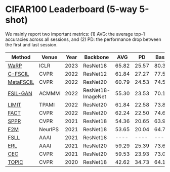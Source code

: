 # CIFAR100 Leaderboard (5-way 5-shot)

We mainly report two important metrics: (1) AVG: the average top-1 accuracies across all sessions, and (2) PD: the performance drop between the first and last session. 

|Method|Venue|Year|Backbone|AVG|PD|Base|Last|Code|
|------|------|------|------|------|------|------|------|------|
[WaRP](https://openreview.net/pdf?id=kPLzOfPfA2l)|ICLR|2023|ResNet18|65.82|25.57|80.31|54.74|[Pytorch](https://github.com/EdwinKim3069/WaRP-CIFSL)
[C-FSCIL](https://arxiv.org/pdf/2203.16588)|CVPR|2022|ResNet12|61.84|27.27|77.50|50.23|[Pytorch](https://github.com/IBM/constrained-FSCIL)
[MetaFSCIL](https://openaccess.thecvf.com/content/CVPR2022/papers/Chi_MetaFSCIL_A_Meta-Learning_Approach_for_Few-Shot_Class_Incremental_Learning_CVPR_2022_paper.pdf)|CVPR|2022|ResNet20|60.79|24.53|74.50|49.97|Pytorch
[FSIL-GAN](https://dl.acm.org/doi/pdf/10.1145/3503161.3548160)|ACMMM|2022|ResNet18-ImageNet|55.30|23.53|70.14|46.61|Pytorch
[LIMIT](https://arxiv.org/pdf/2203.17030)|TPAMI|2022|ResNet20|61.84|22.58|73.81|51.23|[Pytorch](https://github.com/LAMDA-CL/TPAMI-Limit)
[FACT](https://openaccess.thecvf.com/content/CVPR2022/papers/Zhou_Forward_Compatible_Few-Shot_Class-Incremental_Learning_CVPR_2022_paper.pdf)|CVPR|2022|ResNet20|62.24|22.50|74.60|52.10|[Pytorch](https://github.com/LAMDA-CL/CVPR22-Fact)
[SPPR](https://openaccess.thecvf.com/content/CVPR2021/papers/Zhu_Self-Promoted_Prototype_Refinement_for_Few-Shot_Class-Incremental_Learning_CVPR_2021_paper.pdf)|CVPR|2021|ResNet18|54.36|20.65|63.97|43.32|[Pytorch](https://github.com/zhukaii/SPPR)
[F2M](https://openreview.net/pdf?id=ALvt7nXa2q)|NeurIPS|2021|ResNet18|53.65|20.04|64.71|44.67|[Pytorch](https://github.com/moukamisama/F2M)
[FSLL](https://arxiv.org/pdf/2103.00991)|AAAI|2021|ResNet18|----|----|----|----|Pytorch
[ERL](https://ojs.aaai.org/index.php/AAAI/article/view/16213)|AAAI|2021|ResNet20|59.29|25.39|73.62|48023|Pytorch
[CEC](https://openaccess.thecvf.com/content/CVPR2021/papers/Zhang_Few-Shot_Incremental_Learning_With_Continually_Evolved_Classifiers_CVPR_2021_paper.pdf)|CVPR|2021|ResNet20|59.53|23.93|73.07|49.14|[Pytorch](https://github.com/icoz69/CEC-CVPR2021)|
|[TOPIC](https://openaccess.thecvf.com/content_CVPR_2020/papers/Tao_Few-Shot_Class-Incremental_Learning_CVPR_2020_paper.pdf)|CVPR|2020|ResNet18|42.62|34.73|64.10|29.37|[Pytorch](https://github.com/xyutao/fscil)|
